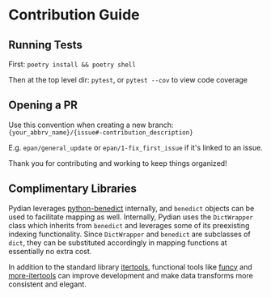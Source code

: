 # Contribution Guide

## Running Tests
First: `poetry install && poetry shell`

Then at the top level dir: `pytest`, or `pytest --cov` to view code coverage

## Opening a PR
Use this convention when creating a new branch: `{your_abbrv_name}/{issue#-contribution_description}`

E.g. `epan/general_update` or `epan/1-fix_first_issue` if it's linked to an issue. 

Thank you for contributing and working to keep things organized!

## Complimentary Libraries
Pydian leverages [python-benedict](https://github.com/fabiocaccamo/python-benedict) internally, and `benedict` objects can be used to facilitate mapping as well. Internally, Pydian uses the `DictWrapper` class which inherits from `benedict` and leverages some of its preexisting indexing functionality. Since `DictWrapper` and `benedict` are subclasses of `dict`, they can be substituted accordingly in mapping functions at essentially no extra cost.

In addition to the standard library [itertools](https://docs.python.org/3/library/itertools.html), functional tools like [funcy](https://github.com/Suor/funcy) and [more-itertools](https://github.com/more-itertools/more-itertools) can improve development and make data transforms more consistent and elegant.
